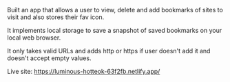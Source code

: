 Built an app that allows a user to view, delete and add bookmarks of sites to visit and also stores their fav icon.

It implements local storage to save a snapshot of saved bookmarks on your local web browser.

It only takes valid URLs and adds http or https if user doesn't add it and doesn't accept empty values.

Live site: https://luminous-hotteok-63f2fb.netlify.app/
